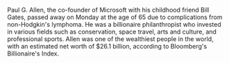 Paul G. Allen, the co-founder of Microsoft with his childhood friend Bill Gates, passed away on Monday at the age of 65 due to complications from non-Hodgkin's lymphoma. He was a billionaire philanthropist who invested in various fields such as conservation, space travel, arts and culture, and professional sports. Allen was one of the wealthiest people in the world, with an estimated net worth of $26.1 billion, according to Bloomberg's Billionaire's Index.